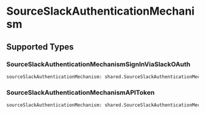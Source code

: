 # SourceSlackAuthenticationMechanism


## Supported Types

### SourceSlackAuthenticationMechanismSignInViaSlackOAuth

```python
sourceSlackAuthenticationMechanism: shared.SourceSlackAuthenticationMechanismSignInViaSlackOAuth = /* values here */
```

### SourceSlackAuthenticationMechanismAPIToken

```python
sourceSlackAuthenticationMechanism: shared.SourceSlackAuthenticationMechanismAPIToken = /* values here */
```


